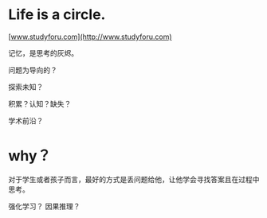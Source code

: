# Life is a circle.

[www.studyforu.com](http://www.studyforu.com)

记忆，是思考的灰烬。

问题为导向的？

探索未知？

积累？认知？缺失？

学术前沿？

# why？

对于学生或者孩子而言，最好的方式是丢问题给他，让他学会寻找答案且在过程中思考。

强化学习？
因果推理？
